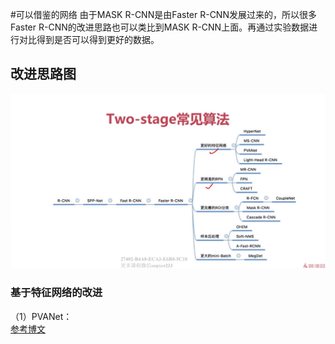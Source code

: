 #可以借鉴的网络
由于MASK R-CNN是由Faster R-CNN发展过来的，所以很多Faster R-CNN的改进思路也可以类比到MASK R-CNN上面。再通过实验数据进行对比得到是否可以得到更好的数据。<br>
## 改进思路图
![Image text](https://github.com/happyhk/Academic/blob/main/resource/two-stage.png)
### 基于特征网络的改进
（1）PVANet：<br>
[参考博文](https://blog.csdn.net/qq_35608277/article/details/80440719)<br>

